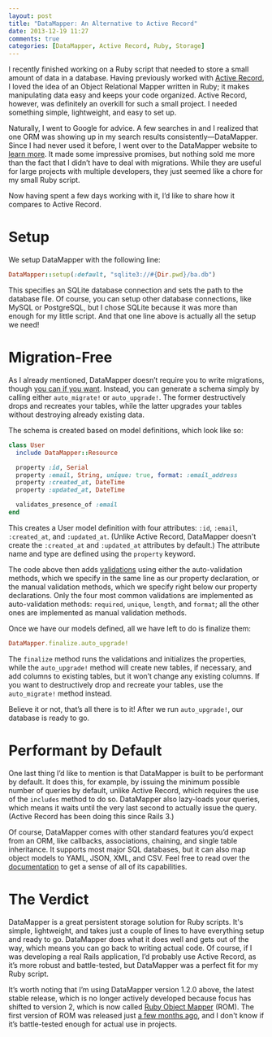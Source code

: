 ```yaml
---
layout: post
title: "DataMapper: An Alternative to Active Record"
date: 2013-12-19 11:27
comments: true
categories: [DataMapper, Active Record, Ruby, Storage]
---
```


I recently finished working on a Ruby script that needed to store a small amount of data in a database. Having previously worked with [Active Record](http://guides.rubyonrails.org/active_record_querying.html), I loved the idea of an Object Relational Mapper written in Ruby; it makes manipulating data easy and keeps your code organized. Active Record, however, was definitely an overkill for such a small project. I needed something simple, lightweight, and easy to set up.

<!-- more -->

Naturally, I went to Google for advice. A few searches in and I realized that one ORM was showing up in my search results consistently&mdash;DataMapper. Since I had never used it before, I went over to the DataMapper website to [learn more](http://datamapper.org/why.html). It made some impressive promises, but nothing sold me more than the fact that I didn’t have to deal with migrations. While they are useful for large projects with multiple developers, they just seemed like a chore for my small Ruby script.

Now having spent a few days working with it, I’d like to share how it compares to Active Record.

# Setup

We setup DataMapper with the following line:

``` ruby script.rb
DataMapper::setup(:default, "sqlite3://#{Dir.pwd}/ba.db")
```
This specifies an SQLite database connection and sets the path to the database file. Of course, you can setup other database connections, like MySQL or PostgreSQL, but I chose SQLite because it was more than enough for my little script. And that one line above is actually all the setup we need!

# Migration-Free

As I already mentioned, DataMapper doesn’t require you to write migrations, though [you can if you want](https://github.com/datamapper/dm-migrations). Instead, you can generate a schema simply by calling either `auto_migrate!` or `auto_upgrade!`. The former destructively drops and recreates your tables, while the latter upgrades your tables without destroying already existing data. 

The schema is created based on model definitions, which look like so:

``` ruby script.rb
class User  
  include DataMapper::Resource

  property :id, Serial
  property :email, String, unique: true, format: :email_address
  property :created_at, DateTime
  property :updated_at, DateTime

  validates_presence_of :email
end
```

This creates a User model definition with four attributes: `:id`, `:email`, `:created_at`, and `:updated_at`. (Unlike Active Record, DataMapper doesn't create the `:created_at` and `:updated_at` attributes by default.) The attribute name and type are defined using the `property` keyword.

The code above then adds [validations](http://datamapper.org/docs/validations.html) using either the auto-validation methods, which we specify in the same line as our property declaration, or the manual validation methods, which we specify right below our property declarations. Only the four most common validations are implemented as auto-validation methods: `required`, `unique`, `length`, and `format`; all the other ones are implemented as manual validation methods.

Once we have our models defined, all we have left to do is finalize them:

``` ruby script.rb
DataMapper.finalize.auto_upgrade!
```

The `finalize` method runs the validations and initializes the properties, while the `auto_upgrade!` method will create new tables, if necessary, and add columns to existing tables, but it won’t change any existing columns. If you want to destructively drop and recreate your tables, use the `auto_migrate!` method instead.

Believe it or not, that’s all there is to it! After we run `auto_upgrade!`, our database is ready to go.

# Performant by Default

One last thing I’d like to mention is that DataMapper is built to be performant by default. It does this, for example, by issuing the minimum possible number of queries by default, unlike Active Record, which requires the use of the `includes` method to do so. DataMapper also lazy-loads your queries, which means it waits until the very last second to actually issue the query. (Active Record has been doing this since Rails 3.)

Of course, DataMapper comes with other standard features you’d expect from an ORM, like callbacks, associations, chaining, and single table inheritance. It supports most major SQL databases, but it can also map object models to YAML, JSON, XML, and CSV. Feel free to read over the [documentation](http://datamapper.org/docs/) to get a sense of all of its capabilities.

# The Verdict

DataMapper is a great persistent storage solution for Ruby scripts. It's simple, lightweight, and takes just a couple of lines to have everything setup and ready to go. DataMapper does what it does well and gets out of the way, which means you can go back to writing actual code. Of course, if I was developing a real Rails application, I’d probably use Active Record, as it’s more robust and battle-tested, but DataMapper was a perfect fit for my Ruby script.

It’s worth noting that I’m using DataMapper version 1.2.0 above, the latest stable release, which is no longer actively developed because focus has shifted to version 2, which is now called [Ruby Object Mapper](http://rom-rb.org/) (ROM). The first version of ROM was released just [a few months ago](https://twitter.com/rom_rb/statuses/370985979554721792), and I don't know if it’s battle-tested enough for actual use in projects.